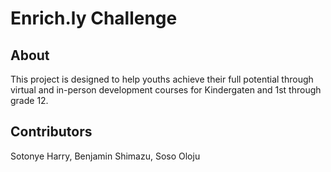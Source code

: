 # Enrich.ly Challenge
## About
This project is designed to help youths achieve their full potential through virtual and in-person development courses for Kindergaten and 1st through grade 12.

## Contributors
Sotonye Harry, Benjamin Shimazu, Soso Oloju
